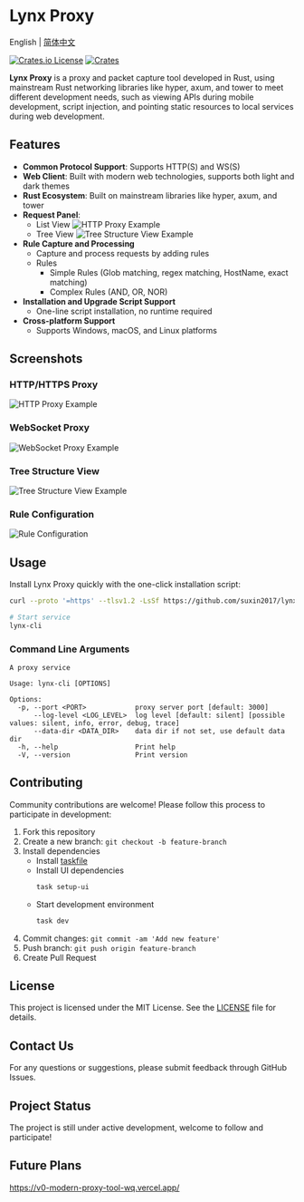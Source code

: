 # Lynx Proxy

English | [简体中文](README.zh-CN.md)

[![Crates.io License](https://img.shields.io/crates/l/lynx-core)](./LICENSE)
[![Crates](https://img.shields.io/crates/v/lynx-core.svg)](https://crates.io/crates/lynx-core)

**Lynx Proxy** is a proxy and packet capture tool developed in Rust, using mainstream Rust networking libraries like hyper, axum, and tower to meet different development needs, such as viewing APIs during mobile development, script injection, and pointing static resources to local services during web development.

## Features

- **Common Protocol Support**: Supports HTTP(S) and WS(S)
- **Web Client**: Built with modern web technologies, supports both light and dark themes
- **Rust Ecosystem**: Built on mainstream libraries like hyper, axum, and tower
- **Request Panel**:
  - List View
    ![HTTP Proxy Example](./images/http.png)
  - Tree View
    ![Tree Structure View Example](./images/tree.png)
- **Rule Capture and Processing**
  - Capture and process requests by adding rules
  - Rules
    - Simple Rules (Glob matching, regex matching, HostName, exact matching)
    - Complex Rules (AND, OR, NOR)
- **Installation and Upgrade Script Support**
  - One-line script installation, no runtime required
- **Cross-platform Support**
  - Supports Windows, macOS, and Linux platforms

## Screenshots

### HTTP/HTTPS Proxy

![HTTP Proxy Example](./images/http.png)

### WebSocket Proxy

![WebSocket Proxy Example](./images/webscoket.png)

### Tree Structure View

![Tree Structure View Example](./images/tree.png)

### Rule Configuration

![Rule Configuration](./images/rule.png)

## Usage

Install Lynx Proxy quickly with the one-click installation script:

```bash
curl --proto '=https' --tlsv1.2 -LsSf https://github.com/suxin2017/lynx-server/releases/latest/download/lynx-cli-installer.sh | sh
```

```bash
# Start service
lynx-cli
```

### Command Line Arguments

```
A proxy service

Usage: lynx-cli [OPTIONS]

Options:
  -p, --port <PORT>            proxy server port [default: 3000]
      --log-level <LOG_LEVEL>  log level [default: silent] [possible values: silent, info, error, debug, trace]
      --data-dir <DATA_DIR>    data dir if not set, use default data dir
  -h, --help                   Print help
  -V, --version                Print version
```

## Contributing

Community contributions are welcome! Please follow this process to participate in development:

1. Fork this repository
2. Create a new branch: `git checkout -b feature-branch`
3. Install dependencies
   - Install [taskfile](https://taskfile.dev/)
   - Install UI dependencies
     ```bash
     task setup-ui
     ```
   - Start development environment
     ```bash
     task dev
     ```
4. Commit changes: `git commit -am 'Add new feature'`
5. Push branch: `git push origin feature-branch`
6. Create Pull Request

## License

This project is licensed under the MIT License. See the [LICENSE](LICENSE) file for details.

## Contact Us

For any questions or suggestions, please submit feedback through GitHub Issues.

## Project Status

The project is still under active development, welcome to follow and participate!

## Future Plans

https://v0-modern-proxy-tool-wq.vercel.app/
